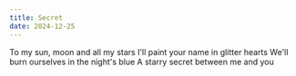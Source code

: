 ```yaml
---
title: Secret
date: 2024-12-25
---
```


<div class="poetry">

To my sun, moon and all my stars
I'll paint your name in glitter hearts
We'll burn ourselves in the night's blue
A starry secret between me and you 

</div>

